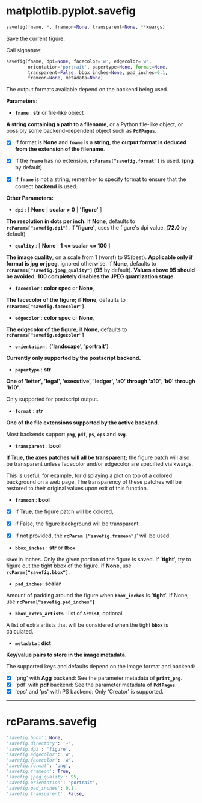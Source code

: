 # matplotlib.pyplot.savefig

```python
savefig(fname, *, frameon=None, transparent=None, **kwargs)
```

Save the current figure.

Call signature:

```python
savefig(fname, dpi=None, facecolor='w', edgecolor='w',
        orientation='portrait', papertype=None, format=None,
        transparent=False, bbox_inches=None, pad_inches=0.1,
        frameon=None, metadata=None)
```

The output formats available depend on the backend being used.

**Parameters:**

- **`fname`** : **str** or file-like object

**A string containing a path to a filename**, or a Python file-like object, or possibly some backend-dependent object such as **`PdfPages`**.

- [x] If format is **None** and **`fname`** is a **string**, the **output format is deduced from the extension of the filename**. 

- [x] If the **`fname`** has no extension, **`rcParams["savefig.format"]`** is used. (**png** by default)

- [x] If **`fname`** is not a string, remember to specify format to ensure that the correct **backend** is used.

**Other Parameters:**

- **`dpi`** : [ **None** | **scalar > 0** | **'figure'** ]

**The resolution in dots per inch.** If **None**, defaults to **`rcParams["savefig.dpi"]`**. If **'figure'**, uses the figure's dpi value. (**72.0** by default)

- **`quality`** : [ **None** | **1 <= scalar <= 100** ]

**The image quality**, on a scale from 1 (worst) to 95(best). **Applicable only if format is jpg or jpeg**, ignored otherwise. If **None**, defaults to **`rcParams["savefig.jpeg_quality"]`** (**95** by default). **Values above 95 should be avoided**; **100 completely disables the JPEG quantization stage.**

- **`facecolor`** : **color spec** or **None**,

**The facecolor of the figure;** if **None**, defaults to **`rcParams["savefig.facecolor"]`**.

- **`edgecolor`** : **color spec** or **None**,

**The edgecolor of the figure**; if **None**, defaults to **`rcParams["savefig.edgecolor"]`**

- **`orientation`** : {'**landscape**', '**portrait**'}

**Currently only supported by the postscript backend.**

- **`papertype`** : **str**

**One of 'letter', 'legal', 'executive', 'ledger', 'a0' through 'a10', 'b0' through 'b10'.** 

Only supported for postscript output.

- **`format`** : **str**

**One of the file extensions supported by the active backend.** 

Most backends support **`png`**, **`pdf`**, **`ps`**, **`eps`** and **`svg`**.

- **`transparent`** : **bool**

**If True, the axes patches will all be transparent;** the figure patch will also be transparent unless facecolor and/or edgecolor are specified via kwargs. 

This is useful, for example, for displaying a plot on top of a colored background on a web page. The transparency of these patches will be restored to their original values upon exit of this function.

- **`frameon`** : **bool**

- [x] If **True**, the figure patch will be colored,

- [x]  if False, the figure background will be transparent. 

- [x] If not provided, the **`rcParam ["savefig.frameon"]`**' will be used.

- **`bbox_inches`** : **str** or **`Bbox`**

**`Bbox`** in inches. Only the given portion of the figure is saved. If '**tight**', try to figure out the tight bbox of the figure. If **None**, use **`rcParam["savefig.bbox"]`**.

- **`pad_inches`**: **scalar**

Amount of padding around the figure when **`bbox_inches`** is '**tight**'. If None, use **`rcParam["savefig.pad_inches"]`**

- **`bbox_extra_artists`** : list of **`Artist`**, optional

A list of extra artists that will be considered when the tight **`bbox`** is calculated.

- **`metadata`** : **dict**

**Key/value pairs to store in the image metadata.** 

The supported keys and defaults depend on the image format and backend:

- [x] 'png' with **Agg** backend: See the parameter metadata of **`print_png`**.
- [x] 'pdf' with **pdf** backend: See the parameter metadata of **`PdfPages`**.
- [x] 'eps' and 'ps' with PS backend: Only 'Creator' is supported.

---



# rcParams.savefig

```python
'savefig.bbox': None,
'savefig.directory': '~',
'savefig.dpi': 'figure',
'savefig.edgecolor': 'w',
'savefig.facecolor': 'w',
'savefig.format': 'png',
'savefig.frameon': True,
'savefig.jpeg_quality': 95,
'savefig.orientation': 'portrait',
'savefig.pad_inches': 0.1,
'savefig.transparent': False,
```

